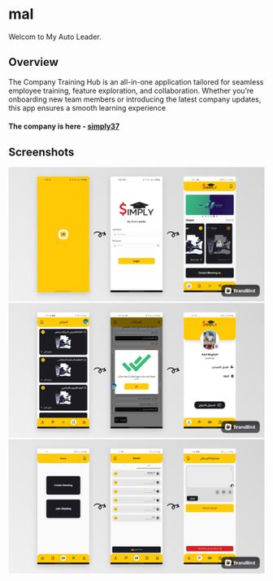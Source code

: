 # mal

 Welcom to My Auto Leader.


## Overview

The Company Training Hub is an all-in-one application tailored for seamless employee training, feature exploration, and collaboration. Whether you’re onboarding new team members or introducing the latest company updates, this app ensures a smooth learning experience
#### The company is here - [simply37](https://simply37.com)


## Screenshots

![Presentation](./screenshots/1.png)
![Presentation](./screenshots/2.png)
![Presentation](./screenshots/3.png)

